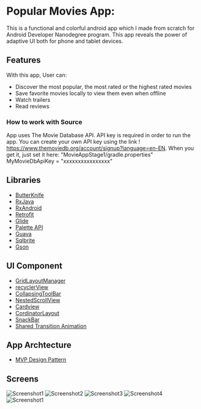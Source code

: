 # Popular Movies App:

This is a functional and colorful android app which I made from scratch for Android Developer Nanodegree program. This app reveals the power of adaptive UI both for phone and tablet devices. 

## Features

With this app, User can:  
* Discover the most popular, the most rated or the highest rated movies
* Save favorite movies locally to view them even when offline
* Watch trailers
* Read reviews


### How to work with Source

App uses The Movie Database API. API key is required in order to run the app. You can create your own API key using the link ! https://www.themoviedb.org/account/signup?language=en-EN. When you get it, just set it here: "MovieAppStage1/gradle.properties"
MyMovieDbApiKey = "xxxxxxxxxxxxxxxx"

## Libraries

* [ButterKnife](https://github.com/JakeWharton/butterknife)
* [RxJava](https://github.com/ReactiveX/RxJava)
* [RxAndroid](https://github.com/ReactiveX/RxAndroid)
* [Retrofit](https://github.com/square/retrofit)
* [Glide](https://github.com/bumptech/glide)
* [Palette API](https://developer.android.com/training/material/palette-colors.html)
* [Guava](https://github.com/google/guava)
* [Sqlbrite](https://github.com/square/sqlbrite)
* [Gson](https://github.com/google/gson)

## UI Component
* [GridLayoutManager](https://developer.android.com/reference/android/support/v7/widget/GridLayoutManager.html)
* [recyclerView](https://developer.android.com/reference/android/support/v7/widget/RecyclerView.html)
* [CollapsingToolBar](https://developer.android.com/reference/android/support/design/widget/CollapsingToolbarLayout.html)
* [NestedScrollView](https://developer.android.com/reference/android/support/v4/widget/NestedScrollView.html)
* [Cardview](https://developer.android.com/reference/android/support/v7/widget/CardView.html)
* [CordinatorLayout](https://developer.android.com/reference/android/support/design/widget/CoordinatorLayout.html)
* [SnackBar](https://developer.android.com/reference/android/support/design/widget/Snackbar.html)
* [Shared Transition Animation](https://developer.android.com/training/material/animations.html)

## App Archtecture
* [MVP Design Pattern](https://github.com/googlesamples/android-architecture/tree/todo-mvp/)

## Screens

![Screenshot1](https://github.com/manvigupta1987/PopularMovies/blob/branch_MVP/ScreenShots/MainScreen.png) ![Screenshot2](https://github.com/manvigupta1987/PopularMovies/blob/branch_MVP/ScreenShots/DetailScreen.png) ![Screenshot3](https://github.com/manvigupta1987/PopularMovies/blob/branch_MVP/ScreenShots/MainScreen1.png)
![Screenshot4](https://github.com/manvigupta1987/PopularMovies/blob/branch_MVP/ScreenShots/FavouriteMovies.png) ![Screenshot1](https://github.com/manvigupta1987/PopularMovies/blob/branch_MVP/ScreenShots/TopRatedMovies.png)









